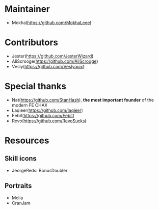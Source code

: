 # Maintainer

- Mokha(https://github.com/MokhaLeee)

# Contributors

- Jester(https://github.com/JesterWizard)
- AliScrooge(https://github.com/AliScrooge)
- Vesly(https://github.com/Veslyquix)

# Special thanks

- Nat(https://github.com/StanHash), **the most important founder** of the modern FE CHAX
- Laqieer(https://github.com/laqieer)
- Eebit(https://github.com/Eebit)
- Revo(https://github.com/RevoSucks)

# Resources

## Skill icons

- JeorgeReds: BonusDoubler

## Portraits
- Melia
- CranJam
